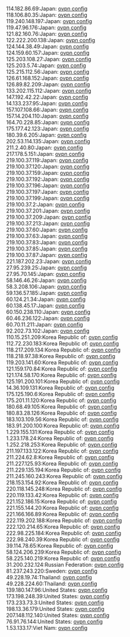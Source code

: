 114.182.86.69:Japan: [ovpn config](vpn/114_182_86_69.ovpn)  
118.106.80.35:Japan: [ovpn config](vpn/118_106_80_35.ovpn)  
119.240.148.197:Japan: [ovpn config](vpn/119_240_148_197.ovpn)  
119.47.96.176:Japan: [ovpn config](vpn/119_47_96_176.ovpn)  
121.82.160.76:Japan: [ovpn config](vpn/121_82_160_76.ovpn)  
122.222.200.138:Japan: [ovpn config](vpn/122_222_200_138.ovpn)  
124.144.38.49:Japan: [ovpn config](vpn/124_144_38_49.ovpn)  
124.159.60.157:Japan: [ovpn config](vpn/124_159_60_157.ovpn)  
125.203.108.27:Japan: [ovpn config](vpn/125_203_108_27.ovpn)  
125.203.5.74:Japan: [ovpn config](vpn/125_203_5_74.ovpn)  
125.215.112.56:Japan: [ovpn config](vpn/125_215_112_56.ovpn)  
126.61.168.152:Japan: [ovpn config](vpn/126_61_168_152.ovpn)  
126.89.82.209:Japan: [ovpn config](vpn/126_89_82_209.ovpn)  
133.202.115.112:Japan: [ovpn config](vpn/133_202_115_112.ovpn)  
147.192.42.22:Japan: [ovpn config](vpn/147_192_42_22.ovpn)  
14.133.237.95:Japan: [ovpn config](vpn/14_133_237_95.ovpn)  
157.107.108.66:Japan: [ovpn config](vpn/157_107_108_66.ovpn)  
157.14.204.110:Japan: [ovpn config](vpn/157_14_204_110.ovpn)  
164.70.228.85:Japan: [ovpn config](vpn/164_70_228_85.ovpn)  
175.177.42.123:Japan: [ovpn config](vpn/175_177_42_123.ovpn)  
180.39.6.205:Japan: [ovpn config](vpn/180_39_6_205.ovpn)  
202.53.114.135:Japan: [ovpn config](vpn/202_53_114_135.ovpn)  
211.2.40.80:Japan: [ovpn config](vpn/211_2_40_80.ovpn)  
217.178.5.151:Japan: [ovpn config](vpn/217_178_5_151.ovpn)  
219.100.37.119:Japan: [ovpn config](vpn/219_100_37_119.ovpn)  
219.100.37.120:Japan: [ovpn config](vpn/219_100_37_120.ovpn)  
219.100.37.159:Japan: [ovpn config](vpn/219_100_37_159.ovpn)  
219.100.37.192:Japan: [ovpn config](vpn/219_100_37_192.ovpn)  
219.100.37.196:Japan: [ovpn config](vpn/219_100_37_196.ovpn)  
219.100.37.197:Japan: [ovpn config](vpn/219_100_37_197.ovpn)  
219.100.37.199:Japan: [ovpn config](vpn/219_100_37_199.ovpn)  
219.100.37.2:Japan: [ovpn config](vpn/219_100_37_2.ovpn)  
219.100.37.201:Japan: [ovpn config](vpn/219_100_37_201.ovpn)  
219.100.37.209:Japan: [ovpn config](vpn/219_100_37_209.ovpn)  
219.100.37.213:Japan: [ovpn config](vpn/219_100_37_213.ovpn)  
219.100.37.60:Japan: [ovpn config](vpn/219_100_37_60.ovpn)  
219.100.37.63:Japan: [ovpn config](vpn/219_100_37_63.ovpn)  
219.100.37.83:Japan: [ovpn config](vpn/219_100_37_83.ovpn)  
219.100.37.85:Japan: [ovpn config](vpn/219_100_37_85.ovpn)  
219.100.37.87:Japan: [ovpn config](vpn/219_100_37_87.ovpn)  
221.187.202.23:Japan: [ovpn config](vpn/221_187_202_23.ovpn)  
27.95.239.25:Japan: [ovpn config](vpn/27_95_239_25.ovpn)  
27.95.70.145:Japan: [ovpn config](vpn/27_95_70_145.ovpn)  
58.146.46.26:Japan: [ovpn config](vpn/58_146_46_26.ovpn)  
58.3.208.106:Japan: [ovpn config](vpn/58_3_208_106.ovpn)  
59.136.57.185:Japan: [ovpn config](vpn/59_136_57_185.ovpn)  
60.124.21.34:Japan: [ovpn config](vpn/60_124_21_34.ovpn)  
60.138.45.17:Japan: [ovpn config](vpn/60_138_45_17.ovpn)  
60.150.238.110:Japan: [ovpn config](vpn/60_150_238_110.ovpn)  
60.46.236.122:Japan: [ovpn config](vpn/60_46_236_122.ovpn)  
60.70.11.211:Japan: [ovpn config](vpn/60_70_11_211.ovpn)  
92.202.73.102:Japan: [ovpn config](vpn/92_202_73_102.ovpn)  
110.15.251.209:Korea Republic of: [ovpn config](vpn/110_15_251_209.ovpn)  
112.72.230.183:Korea Republic of: [ovpn config](vpn/112_72_230_183.ovpn)  
118.217.209.134:Korea Republic of: [ovpn config](vpn/118_217_209_134.ovpn)  
118.218.97.38:Korea Republic of: [ovpn config](vpn/118_218_97_38.ovpn)  
119.203.141.60:Korea Republic of: [ovpn config](vpn/119_203_141_60.ovpn)  
121.159.170.84:Korea Republic of: [ovpn config](vpn/121_159_170_84.ovpn)  
121.174.58.170:Korea Republic of: [ovpn config](vpn/121_174_58_170.ovpn)  
125.191.200.101:Korea Republic of: [ovpn config](vpn/125_191_200_101.ovpn)  
14.36.109.131:Korea Republic of: [ovpn config](vpn/14_36_109_131.ovpn)  
175.125.190.6:Korea Republic of: [ovpn config](vpn/175_125_190_6.ovpn)  
175.201.11.120:Korea Republic of: [ovpn config](vpn/175_201_11_120.ovpn)  
180.68.49.105:Korea Republic of: [ovpn config](vpn/180_68_49_105.ovpn)  
180.83.28.126:Korea Republic of: [ovpn config](vpn/180_83_28_126.ovpn)  
183.103.109.56:Korea Republic of: [ovpn config](vpn/183_103_109_56.ovpn)  
183.91.200.100:Korea Republic of: [ovpn config](vpn/183_91_200_100.ovpn)  
1.229.155.131:Korea Republic of: [ovpn config](vpn/1_229_155_131.ovpn)  
1.233.178.24:Korea Republic of: [ovpn config](vpn/1_233_178_24.ovpn)  
1.252.218.253:Korea Republic of: [ovpn config](vpn/1_252_218_253.ovpn)  
211.197.133.122:Korea Republic of: [ovpn config](vpn/211_197_133_122.ovpn)  
211.224.62.8:Korea Republic of: [ovpn config](vpn/211_224_62_8.ovpn)  
211.227.125.93:Korea Republic of: [ovpn config](vpn/211_227_125_93.ovpn)  
211.229.135.194:Korea Republic of: [ovpn config](vpn/211_229_135_194.ovpn)  
211.245.160.243:Korea Republic of: [ovpn config](vpn/211_245_160_243.ovpn)  
218.153.154.92:Korea Republic of: [ovpn config](vpn/218_153_154_92.ovpn)  
220.118.145.248:Korea Republic of: [ovpn config](vpn/220_118_145_248.ovpn)  
220.119.133.42:Korea Republic of: [ovpn config](vpn/220_119_133_42.ovpn)  
221.152.186.15:Korea Republic of: [ovpn config](vpn/221_152_186_15.ovpn)  
221.155.144.20:Korea Republic of: [ovpn config](vpn/221_155_144_20.ovpn)  
221.166.166.89:Korea Republic of: [ovpn config](vpn/221_166_166_89.ovpn)  
222.119.202.188:Korea Republic of: [ovpn config](vpn/222_119_202_188.ovpn)  
222.120.214.65:Korea Republic of: [ovpn config](vpn/222_120_214_65.ovpn)  
222.98.225.184:Korea Republic of: [ovpn config](vpn/222_98_225_184.ovpn)  
222.98.240.39:Korea Republic of: [ovpn config](vpn/222_98_240_39.ovpn)  
39.114.78.65:Korea Republic of: [ovpn config](vpn/39_114_78_65.ovpn)  
58.124.206.239:Korea Republic of: [ovpn config](vpn/58_124_206_239.ovpn)  
58.225.140.219:Korea Republic of: [ovpn config](vpn/58_225_140_219.ovpn)  
31.200.232.124:Russian Federation: [ovpn config](vpn/31_200_232_124.ovpn)  
81.237.243.220:Sweden: [ovpn config](vpn/81_237_243_220.ovpn)  
49.228.19.74:Thailand: [ovpn config](vpn/49_228_19_74.ovpn)  
49.228.224.60:Thailand: [ovpn config](vpn/49_228_224_60.ovpn)  
139.180.147.96:United States: [ovpn config](vpn/139_180_147_96.ovpn)  
173.198.248.39:United States: [ovpn config](vpn/173_198_248_39.ovpn)  
173.233.73.3:United States: [ovpn config](vpn/173_233_73_3.ovpn)  
198.13.36.179:United States: [ovpn config](vpn/198_13_36_179.ovpn)  
207.148.112.140:United States: [ovpn config](vpn/207_148_112_140.ovpn)  
76.91.76.144:United States: [ovpn config](vpn/76_91_76_144.ovpn)  
1.53.133.17:Viet Nam: [ovpn config](vpn/1_53_133_17.ovpn)  
